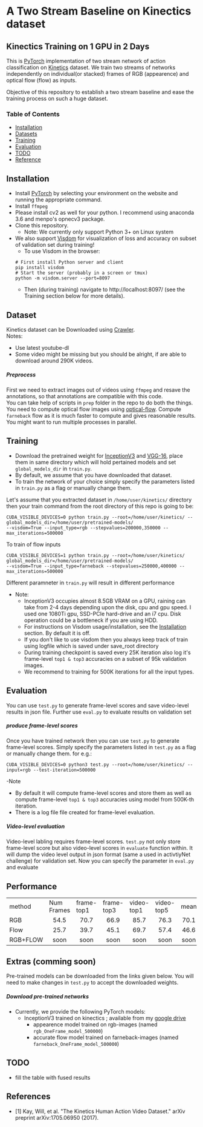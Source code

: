 # A Two Stream Baseline on Kinectics dataset
## Kinectics Training on 1 GPU in 2 Days
This is [PyTorch](http://pytorch.org/) implementation of two stream network of action classification on [Kinetics](https://deepmind.com/research/open-source/open-source-datasets/kinetics/) dataset.
We train two streams of networks independently on individual(or stacked) frames of RGB (appearence) and optical flow (flow) as inputs.

Objective of this repository to establish a two stream baseline and ease the training process on
such a huge dataset.

### Table of Contents
- <a href='#installation'>Installation</a>
- <a href='#datasets'>Datasets</a>
- <a href='#training'>Training</a>
- <a href='#building'>Evaluation</a>
- <a href='#todo'>TODO</a>
- <a href='#references'>Reference</a>

## Installation
- Install [PyTorch](http://pytorch.org/) by selecting your environment on the website and running the appropriate command.
- Install `ffmpeg`
- Please install cv2 as well for your python. I recommend using anaconda 3.6 and menpo's opnecv3 package.
- Clone this repository.
  * Note: We currently only support Python 3+ on Linux system
- We also support [Visdom](https://github.com/facebookresearch/visdom) 
for visualization of loss and accuracy on subset of validation set during training!
  * To use Visdom in the browser: 
  ```Shell
  # First install Python server and client 
  pip install visdom
  # Start the server (probably in a screen or tmux)
  python -m visdom.server --port=8097
  ```
  * Then (during training) navigate to http://localhost:8097/ (see the Training section below for more details).

## Dataset
Kinetics dataset can be Downloaded using [Crawler](https://github.com/activitynet/ActivityNet/tree/master/Crawler/Kinetics).
<br>
Notes:
  * Use latest youtube-dl
  * Some video might be missing but you should be alright, if are able to download around 290K videos.

##### Preprocess
First we need to extract images out of videos using `ffmpeg` and resave the annotations,
so that annotations are compatible with this code.
<br>
You can take help of scripts in `prep` folder in the repo to do both the things.
<br>
You need to compute optical flow images using [optical-flow](https://github.com/gurkirt/optical-flow).
Compute `farneback` flow as it is much faster to compute and gives reasonable results. 
You might want to run multiple processes in parallel. 

## Training
- Download the pretrained weight for [InceptionV3](https://download.pytorch.org/models/inception_v3_google-1a9a5a14.pth)
 and [VGG-16](https://s3.amazonaws.com/amdegroot-models/vgg16_reducedfc.pth), 
 place them in same directory which will hold pertained models and set `global_models_dir` in `train.py`. 
- By default, we assume that you have downloaded that dataset.    
- To train the network of your choice simply specify the parameters listed in `train.py` as a flag or manually change them.

Let's assume that you extracted dataset in `/home/user/kinetics/` directory then your train command from the root directory of this repo is going to be:

```Shell
CUDA_VISIBLE_DEVICES=0 python train.py --root=/home/user/kinetics/ --global_models_dir=/home/user/pretrained-models/
--visdom=True --input_type=rgb --stepvalues=200000,350000 --max_iterations=500000
```

To train of flow inputs
```Shell
CUDA_VISIBLE_DEVICES=1 python train.py --root=/home/user/kinetics/ global_models_dir=/home/user/pretrained-models/
--visdom=True --input_type=farneback --stepvalues=250000,400000 --max_iterations=500000
```

Different paramneter in `train.py` will result in different performance

- Note:
  * InceptionV3 occupies almost 8.5GB VRAM on a GPU, 
   raining can take from 2-4 days  depending upon the disk, cpu and gpu speed.
   I used one 1080Ti gpu, SSD-PCIe hard-drive and an i7 cpu. Disk operation could be a bottleneck if you are using HDD.
  * For instructions on Visdom usage/installation, see the <a href='#installation'>Installation</a> section. 
    By default it is off.
  * If you don't like to use visdom then you always keep track of train using logfile which is saved under save_root directory
  * During training checkpoint is saved every 25K iteration also log it's frame-level `top1 & top3` 
    accuracies on a subset of 95k validation images.
  * We recommend to training for 500K iterations for all the input types.

## Evaluation
You can use `test.py` to generate frame-level scores and save video-level results in json file.
Further use `eval.py` to evaluate results on validation set 

##### produce frame-level scores
Once you have trained network then you can use `test.py` to generate frame-level scores.
Simply specify the parameters listed in `test.py` as a flag or manually change them. for e.g.:

```Shell
CUDA_VISIBLE_DEVICES=0 python3 test.py --root=/home/user/kinetics/ --input=rgb --test-iteration=500000
```
-Note
  * By default it will compute frame-level scores and store them 
  as well as compute frame-level `top1 & top3` accuracies using model from 500K-th iteration.
  * There is a log file file created for frame-level evaluation.

##### Video-level evaluation
Video-level labling requires frame-level scores.
`test.py` not only store frame-level score but also video-level scores in `evaluate`
function within. It will dump the video level output in json format
(same a used in activtiyNet challenge) for validation set.
Now you can specify the parameter in `eval.py` and evaluate

## Performance

<table style="width:100% th">
  <tr>
    <td> method </td>
    <td>Num Frames</td>
    <td>frame-top1</td>
    <td>frame-top3</td>
    <td>video-top1</td>
    <td>video-top5</td>
    <td>mean</td>
    <td>video-mAP</td>
  </tr>
  <tr>
    <td align="left">RGB</td>
    <td align="center">54.5</td>
    <td align="center">70.7</td>
    <td align="center">66.9</td>
    <td align="center">85.7</td>
    <td align="center">76.3</td>
    <td align="center">70.1</td>
  </tr>
  <tr>
    <td align="left">Flow</td> 
    <td align="center">25.7</td>
    <td align="center">39.7</td>
    <td align="center">45.1</td>
    <td align="center">69.7</td>
    <td align="center">57.4</td>
    <td align="center">46.6</td>
  </tr>
  <tr>
    <td align="left">RGB+FLOW</td> 
    <td align="center"> soon </td>
    <td align="center"> soon </td>
    <td align="center"> soon </td>
    <td align="center"> soon </td>
    <td align="center"> soon </td>
    <td align="center"> soon </td>
  </tr>
</table>

## Extras (comming soon)
Pre-trained models can be downloaded from the links given below.
You will need to make changes in `test.py` to accept the downloaded weights.

##### Download pre-trained networks
- Currently, we provide the following PyTorch models: 
    * InceptionV3 trained on kinectics ; available from my [google drive](https://drive.google.com/drive/folders/1ZzEMPepcGLEJ6dKIDqzsSpgCZX0pnZyw?usp=sharing)
      - appearence model trained on rgb-images (named `rgb_OneFrame_model_500000`)
      - accurate flow model trained on farneback-images (named `farneback_OneFrame_model_500000`)

## TODO
 - fill the table with fused results

## References
- [1] Kay, Will, et al. "The Kinetics Human Action Video Dataset." arXiv preprint arXiv:1705.06950 (2017).
